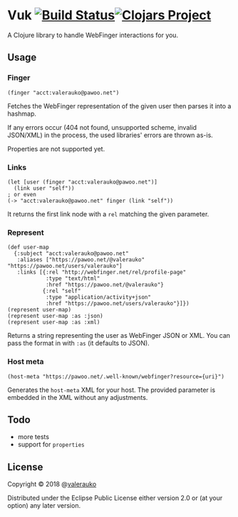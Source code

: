 # Vuk [![Build Status](https://travis-ci.com/valerauko/vuk.svg?branch=master)](https://travis-ci.com/valerauko/vuk)[![Clojars Project](https://img.shields.io/clojars/v/vuk.svg)](https://clojars.org/vuk)

A Clojure library to handle WebFinger interactions for you.

## Usage

### Finger
```
(finger "acct:valerauko@pawoo.net")
```
Fetches the WebFinger representation of the given user then parses it into a hashmap.

If any errors occur (404 not found, unsupported scheme, invalid JSON/XML) in the process, the used libraries' errors are thrown as-is.

Properties are not supported yet.

### Links
```
(let [user (finger "acct:valerauko@pawoo.net")]
  (link user "self"))
; or even
(-> "acct:valerauko@pawoo.net" finger (link "self"))
```
It returns the first link node with a `rel` matching the given parameter.

### Represent
```
(def user-map
  {:subject "acct:valerauko@pawoo.net"
   :aliases ["https://pawoo.net/@valerauko" "https://pawoo.net/users/valerauko"]
   :links [{:rel "http://webfinger.net/rel/profile-page"
            :type "text/html"
            :href "https://pawoo.net/@valerauko"}
           {:rel "self"
            :type "application/activity+json"
            :href "https://pawoo.net/users/valerauko"}]})
(represent user-map)
(represent user-map :as :json)
(represent user-map :as :xml)
```
Returns a string representing the user as WebFinger JSON or XML. You can pass the format in with `:as` (it defaults to JSON).

### Host meta
```
(host-meta "https://pawoo.net/.well-known/webfinger?resource={uri}")
```
Generates the `host-meta` XML for your host. The provided parameter is embedded in the XML without any adjustments.

## Todo
* more tests
* support for `properties`

## License

Copyright © 2018 @[valerauko](https://github.com/valerauko)

Distributed under the Eclipse Public License either version 2.0 or (at your option) any later version.
